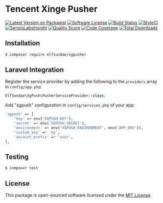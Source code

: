 # Tencent Xinge Pusher

[![Latest Version on Packagist](https://img.shields.io/packagist/v/elfsundae/xgpusher.svg?style=flat-square)](https://packagist.org/packages/elfsundae/xgpusher)
[![Software License](https://img.shields.io/badge/license-MIT-brightgreen.svg?style=flat-square)](LICENSE.md)
[![Build Status](https://img.shields.io/travis/ElfSundae/xgpusher/master.svg?style=flat-square)](https://travis-ci.org/ElfSundae/xgpusher)
[![StyleCI](https://styleci.io/repos/94719158/shield)](https://styleci.io/repos/94719158)
[![SensioLabsInsight](https://img.shields.io/sensiolabs/i/bf534253-a172-4e2d-a3bb-91f49e4cc85a.svg?style=flat-square)](https://insight.sensiolabs.com/projects/bf534253-a172-4e2d-a3bb-91f49e4cc85a)
[![Quality Score](https://img.shields.io/scrutinizer/g/ElfSundae/xgpusher.svg?style=flat-square)](https://scrutinizer-ci.com/g/ElfSundae/xgpusher)
[![Code Coverage](https://img.shields.io/scrutinizer/coverage/g/ElfSundae/xgpusher/master.svg?style=flat-square)](https://scrutinizer-ci.com/g/ElfSundae/xgpusher/?branch=master)
[![Total Downloads](https://img.shields.io/packagist/dt/elfsundae/xgpusher.svg?style=flat-square)](https://packagist.org/packages/elfsundae/xgpusher)

## Installation

```sh
$ composer require elfsundae/xgpusher
```

## Laravel Integration

Register the service provider by adding the following to the `providers` array in `config/app.php`:

```php
ElfSundae\XgPush\PusherServiceProvider::class,
```

Add "xgpush" configuration in `config/services.php` of your app:

```sh
'xgpush' => [
    'key' => env('XGPUSH_KEY'),
    'secret' => env('XGPUSH_SECRET'),
    'environment' => env('XGPUSH_ENVIRONMENT', env('APP_ENV')),
    'custom_key' => 'my',
    'account_prefix' => 'user',
],
```

## Testing

```sh
$ composer test
```

## License

This package is open-sourced software licensed under the [MIT License](LICENSE.md).
